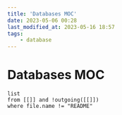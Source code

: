 ```yaml
---
title: 'Databases MOC'
date: 2023-05-06 00:28
last_modified_at: 2023-05-16 18:57
tags:
    - database
---
```


# Databases MOC

```dataview
list
from [[]] and !outgoing([[]])
where file.name != "README"
```
